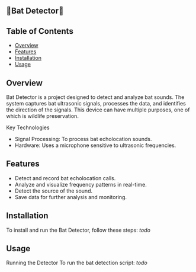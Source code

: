 ## 🦇Bat Detector🦇
## Table of Contents
- [Overview](#overview)
- [Features](#features)
- [Installation](#installation)
- [Usage](#usage)

## Overview
Bat Detector is a project designed to detect and analyze bat sounds. The system captures bat ultrasonic signals, processes the data, and identifies the direction of the signals. This device can have multiple purposes, one of which is wildlife preservation.

Key Technologies
- Signal Processing: To process bat echolocation sounds.
- Hardware: Uses a microphone sensitive to ultrasonic frequencies.
## Features
- Detect and record bat echolocation calls.
- Analyze and visualize frequency patterns in real-time.
- Detect the source of the sound.
- Save data for further analysis and monitoring.

## Installation
To install and run the Bat Detector, follow these steps:
*todo*


## Usage
Running the Detector
To run the bat detection script:
*todo*

